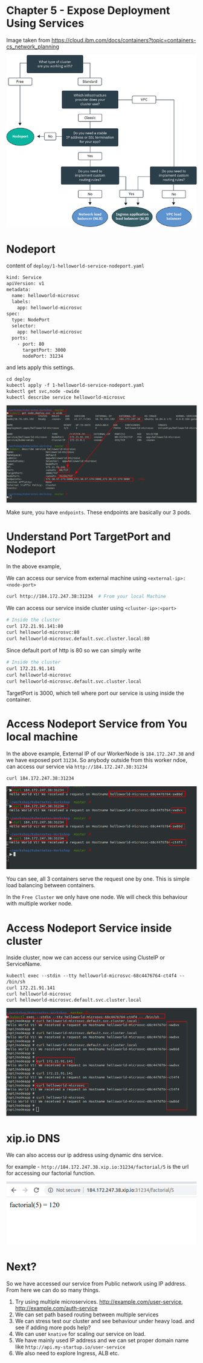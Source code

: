 
Chapter 5 - Expose Deployment Using Services
============================================

Image taken from https://cloud.ibm.com/docs/containers?topic=containers-cs_network_planning

[![](./img/5/cs_network_planning_dt.png)](#)

Nodeport
========
content of `deploy/1-helloworld-service-nodeport.yaml`

```
kind: Service
apiVersion: v1
metadata:
  name: helloworld-microsvc
  labels:
    app: helloworld-microsvc
spec:
  type: NodePort
  selector:
    app: helloworld-microsvc
  ports:
    - port: 80
      targetPort: 3000
      nodePort: 31234
```

and lets apply this settings.

```
cd deploy
kubectl apply -f 1-helloworld-service-nodeport.yaml
kubectl get svc,node -owide
kubectl describe service helloworld-microsvc
```


[![](./img/5/2020-07-18_19-40.png)](#)

Make sure, you have `endpoints`. These endpoints are basically our 3 pods.


Understand Port TargetPort and Nodeport
========================================
In the above example, 

We can access our service from external machine using `<external-ip>:<node-port>`

```sh
curl http://184.172.247.38:31234  # From your local Machine
```

We can access our service inside cluster using  `<cluster-ip>:<port>`

```sh
# Inside the cluster
curl 172.21.91.141:80
curl helloworld-microsvc:80
curl helloworld-microsvc.default.svc.cluster.local:80
```
Since default port of http is 80 so we can simply write

```sh
# Inside the cluster
curl 172.21.91.141
curl helloworld-microsvc
curl helloworld-microsvc.default.svc.cluster.local
```

TargetPort is 3000, which tell where port our service is using inside the container.


Access Nodeport Service from You local machine
==============================================
In the above example, External IP of our WorkerNode is `184.172.247.38` and we have exposed port `31234`.
So anybody outside from this worker ndoe, can access our service via `http://184.172.247.38:31234`

```
curl 184.172.247.38:31234
```

[![](./img/5/2020-07-18_19-07.png)](#)

You can see, all 3 containers serve the request one by one. This is simple load balancing between containers.

In the `Free Cluster` we only have one node. We will check this behaviour with multiple worker node.


Access Nodeport Service inside cluster
======================================

Inside cluster, now we can access our service using ClusteIP or ServiceName.

```
kubectl exec --stdin --tty helloworld-microsvc-68c4476764-ct4f4 -- /bin/sh
curl 172.21.91.141
curl helloworld-microsvc
curl helloworld-microsvc.default.svc.cluster.local
```

[![](./img/5/2020-07-18_19-49.png)](#)


xip.io DNS
==========
We can also access our ip address using dynamic dns service.

for example - `http://184.172.247.38.xip.io:31234/factorial/5` is the url for accessing our factorial function.

[![](./img/5/2020-07-18_19-53.png)](#)

Next?
======

So we have accessed our service from Public network using IP address.
From here we can do so many things.

1. Try using multiple microservices. http://example.com/user-service, http://example.com/auth-service
2. We can set path based routing between multiple services
3. We can stress test our cluster and see behaviour under heavy load. and see if adding more pods help?
4. We can user `knative` for scaling our service on load.
5. We have mainly used IP address and we can set proper domain name like `http://api.my-startup.io/user-service`
6. We also need to explore Ingress, ALB etc.
